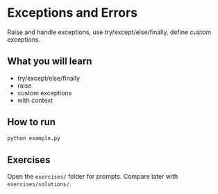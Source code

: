 # Exceptions and Errors

Raise and handle exceptions, use try/except/else/finally, define custom exceptions.

## What you will learn
- try/except/else/finally
- raise
- custom exceptions
- with context

## How to run
```bash
python example.py
```

## Exercises
Open the `exercises/` folder for prompts. Compare later with `exercises/solutions/`.
